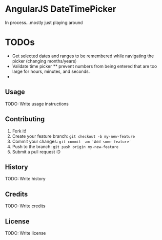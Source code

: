 # AngularJS DateTimePicker

In process...mostly just playing around

# TODOs

* Get selected dates and ranges to be remembered while navigating the picker (changing months/years)
* Validate time picker
** prevent numbers from being entered that are too large for hours, minutes, and seconds.
* 

## Usage

TODO: Write usage instructions

## Contributing

1. Fork it!
2. Create your feature branch: `git checkout -b my-new-feature`
3. Commit your changes: `git commit -am 'Add some feature'`
4. Push to the branch: `git push origin my-new-feature`
5. Submit a pull request :D

## History

TODO: Write history

## Credits

TODO: Write credits

## License

TODO: Write license
